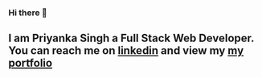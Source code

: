 ### Hi there 👋

<!--
**singhpri30/singhpri30** is a ✨ _special_ ✨ repository because its `README.md` (this file) appears on your GitHub profile.

Here are some ideas to get you started:

- 🔭 I’m currently working on ...
- 🌱 I’m currently learning ...
- 👯 I’m looking to collaborate on ...
- 🤔 I’m looking for help with ...
- 💬 Ask me about ...
- 📫 How to reach me: ...
- 😄 Pronouns: ...
- ⚡ Fun fact: ...
-->
## I am Priyanka Singh a Full Stack Web Developer. You can reach me on [linkedin](https://www.linkedin.com/in/priyanka-singh-94014719/) and view my [my portfolio](https://singhpri30.github.io/Portfolio_1/)